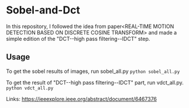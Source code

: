# Sobel-and-Dct
In this repository, I followed the idea from paper&lt;REAL-TIME MOTION DETECTION BASED ON DISCRETE COSINE TRANSFORM> and made a simple edition of the "DCT--high pass filtering--IDCT" step.

## Usage
To get the sobel results of images, run sobel_all.py
`python sobel_all.py`

To get the result of "DCT--high pass filtering--IDCT" part, run vdct_all.py.
`python vdct_all.py`


Links: https://ieeexplore.ieee.org/abstract/document/6467376
